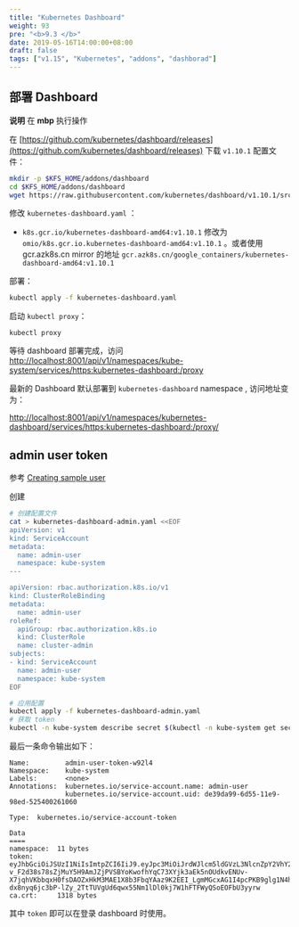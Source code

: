 ```yaml
---
title: "Kubernetes Dashboard"
weight: 93
pre: "<b>9.3 </b>"
date: 2019-05-16T14:00:00+08:00
draft: false
tags: ["v1.15", "Kubernetes", "addons", "dashborad"]
---
```


## 部署 Dashboard

**说明** 在 **mbp** 执行操作

在 [https://github.com/kubernetes/dashboard/releases](https://github.com/kubernetes/dashboard/releases) 下载 `v1.10.1` 配置文件：

```sh
mkdir -p $KFS_HOME/addons/dashboard
cd $KFS_HOME/addons/dashboard
wget https://raw.githubusercontent.com/kubernetes/dashboard/v1.10.1/src/deploy/recommended/kubernetes-dashboard.yaml
```

修改 `kubernetes-dashboard.yaml` ：

- `k8s.gcr.io/kubernetes-dashboard-amd64:v1.10.1` 修改为 `omio/k8s.gcr.io.kubernetes-dashboard-amd64:v1.10.1` 。或者使用 gcr.azk8s.cn mirror 的地址 `gcr.azk8s.cn/google_containers/kubernetes-dashboard-amd64:v1.10.1`

部署：

```sh
kubectl apply -f kubernetes-dashboard.yaml
```

启动 `kubectl proxy`：

```
kubectl proxy
```

等待 dashboard 部署完成，访问 [http://localhost:8001/api/v1/namespaces/kube-system/services/https:kubernetes-dashboard:/proxy](http://localhost:8001/api/v1/namespaces/kube-system/services/https:kubernetes-dashboard:/proxy)

最新的 Dashboard 默认部署到 `kubernetes-dashboard` namespace , 访问地址变为：

[http://localhost:8001/api/v1/namespaces/kubernetes-dashboard/services/https:kubernetes-dashboard:/proxy/](http://localhost:8001/api/v1/namespaces/kubernetes-dashboard/services/https:kubernetes-dashboard:/proxy/)

## admin user token

参考 [Creating sample user](https://github.com/kubernetes/dashboard/wiki/Creating-sample-user)

创建

```sh
# 创建配置文件
cat > kubernetes-dashboard-admin.yaml <<EOF
apiVersion: v1
kind: ServiceAccount
metadata:
  name: admin-user
  namespace: kube-system
---

apiVersion: rbac.authorization.k8s.io/v1
kind: ClusterRoleBinding
metadata:
  name: admin-user
roleRef:
  apiGroup: rbac.authorization.k8s.io
  kind: ClusterRole
  name: cluster-admin
subjects:
- kind: ServiceAccount
  name: admin-user
  namespace: kube-system
EOF

# 应用配置
kubectl apply -f kubernetes-dashboard-admin.yaml
# 获取 token
kubectl -n kube-system describe secret $(kubectl -n kube-system get secret | grep admin-user | awk '{print $1}')
```

最后一条命令输出如下：
```
Name:         admin-user-token-w92l4
Namespace:    kube-system
Labels:       <none>
Annotations:  kubernetes.io/service-account.name: admin-user
              kubernetes.io/service-account.uid: de39da99-6d55-11e9-98ed-525400261060

Type:  kubernetes.io/service-account-token

Data
====
namespace:  11 bytes
token:      eyJhbGciOiJSUzI1NiIsImtpZCI6IiJ9.eyJpc3MiOiJrdWJlcm5ldGVzL3NlcnZpY2VhY2NvdW50Iiwia3ViZXJuZXRlcy5pby9zZXJ2aWNlYWNjb3VudC9uYW1lc3BhY2UiOiJrdWJlLXN5c3RlbSIsImt1YmVybmV0ZXMuaW8vc2VydmljZWFjY291bnQvc2VjcmV0Lm5hbWUiOiJhZG1pbi11c2VyLXRva2VuLXc5Mmw0Iiwia3ViZXJuZXRlcy5pby9zZXJ2aWNlYWNjb3VudC9zZXJ2aWNlLWFjY291bnQubmFtZSI6ImFkbWluLXVzZXIiLCJrdWJlcm5ldGVzLmlvL3NlcnZpY2VhY2NvdW50L3NlcnZpY2UtYWNjb3VudC51aWQiOiJkZTM5ZGE5OS02ZDU1LTExZTktOThlZC01MjU0MDAyNjEwNjAiLCJzdWIiOiJzeXN0ZW06c2VydmljZWFjY291bnQ6a3ViZS1zeXN0ZW06YWRtaW4tdXNlciJ9.REHia-v_F2d38s78sZjMuY5H9AmJZjPVSBYoKwofhYqC73XYjk3aEk5nOUdkvENUv-X7jqhVKbbqxH0fsDAOZxHkM3MAE1X8b3FbqYAaz9K2EEI_LgmMGcxAG1I4pcPKB9glg1N4hj4nZoW4CweRSUftXTd1cGtaUfVyT9cJBcM_py7DKDe8OPjSMVcoezyseNsZKDdNZIKsg6FcYoQ5zbqBFM6PcKmYfKzfFRVNxZcjzIx9yINTCwlr_YBKnmu4BZDhu0Ty29X9R4uaDwOKjz-dx8nyq6jc3bP-lZy_2TtTUVgUd6qwx55Nm1lDl0kj7W1hFTFWyQSoEOFbU3yyrw
ca.crt:     1318 bytes
```

其中 `token` 即可以在登录 dashboard 时使用。
